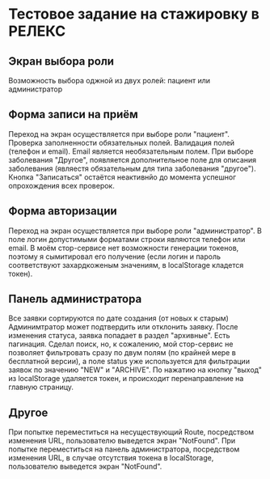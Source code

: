 # Тестовое задание на стажировку в РЕЛЕКС

## Экран выбора роли

Возможность выбора оджной из двух ролей: пациент или администратор

## Форма записи на приём

Переход на экран осуществляется при выборе роли "пациент".
Проверка заполненности обязательных полей.
Валидация полей (телефон и email).
Email является необязательным полем.
При выборе заболевания "Другое", появляется дополнительное поле для описания заболевания (являестя обязательным для типа заболевания "другое").
Кнопка "Записаться" остаётся неактивнйо до момента успешног опрохождения всех проверок.

## Форма авторизации

Переход на экран осуществляется при выборе роли "администратор".
В поле логин допустимыми форматами строки являются телефон или email.
В моём стор-сервисе нет возможности генерации токенов, поэтому я сымитировал его получение (если логин и пароль соответствуют захардкоженым значениям, в localStorage кладется токен).

## Панель администратора

Все заявки сортируются по дате создания (от новых к старым)
Админимтратор может подтвердить или отклонить заявку.
После изменения статуса, заявка попадает в раздел "архивные".
Есть пагинация.
Сделал поиск, но, к сожалению, мой стор-сервис не позволяет фильтровать сразу по двум полям (по крайней мере в бесплатной версии), а поле status уже используется для фильтрации заявок по значению "NEW" и "ARCHIVE".
По нажатию на кнопку "выход" из localStorage удаляется токен, и происходит перенаправление на главную страницу.

## Другое

При попытке переместиться на несуществующий Route, посредством изменения URL, пользователю выведется экран "NotFound".
При попытке переместиться на панель администратора, посредством изменения URL, в случае отсутствия токена в localStorage, пользователю выведется экран "NotFound".
